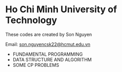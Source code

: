 # Ho Chi Minh University of Technology

These codes are created by Son Nguyen

Email: son.nguyencsk22@hcmut.edu.vn

- FUNDAMENTAL PROGRAMMING 
- DATA STRUCTURE AND ALGORITHM
- SOME CP PROBLEMS
